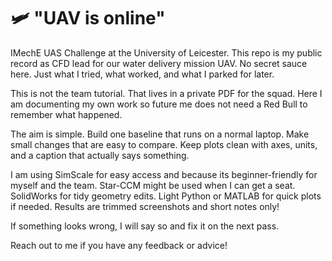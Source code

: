 # 🛩️ "UAV is online"

IMechE UAS Challenge at the University of Leicester. This repo is my public record as CFD lead for our water delivery mission UAV. No secret sauce here. Just what I tried, what worked, and what I parked for later.

This is not the team tutorial. That lives in a private PDF for the squad. Here I am documenting my own work so future me does not need a Red Bull to remember what happened.

The aim is simple. Build one baseline that runs on a normal laptop. Make small changes that are easy to compare. Keep plots clean with axes, units, and a caption that actually says something.

I am using SimScale for easy access and because its beginner-friendly for myself and the team. Star-CCM might be used when I can get a seat. SolidWorks for tidy geometry edits. Light Python or MATLAB for quick plots if needed. Results are trimmed screenshots and short notes only!

If something looks wrong, I will say so and fix it on the next pass.

Reach out to me if you have any feedback or advice! 
